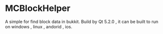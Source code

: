 MCBlockHelper
=============
A simple for find block data in bukkit.
Build by Qt 5.2.0 , it can be built to run on windows , linux , andorid , ios.
